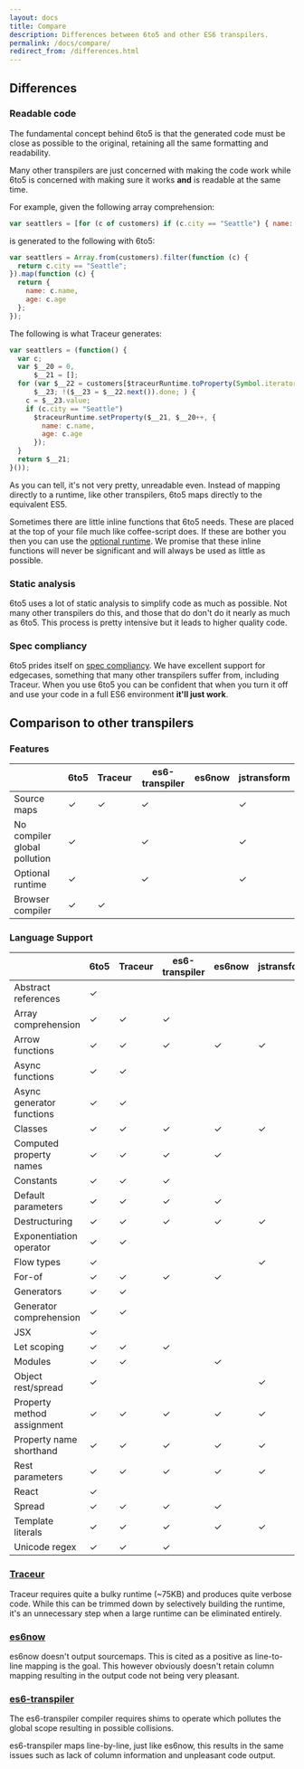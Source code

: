 ```yaml
---
layout: docs
title: Compare
description: Differences between 6to5 and other ES6 transpilers.
permalink: /docs/compare/
redirect_from: /differences.html
---
```


## Differences

### Readable code

The fundamental concept behind 6to5 is that the generated code must be close as
possible to the original, retaining all the same formatting and readability.

Many other transpilers are just concerned with making the code work while 6to5
is concerned with making sure it works **and** is readable at the same time.

For example, given the following array comprehension:

```js
var seattlers = [for (c of customers) if (c.city == "Seattle") { name: c.name, age: c.age }];
```

is generated to the following with 6to5:

```js
var seattlers = Array.from(customers).filter(function (c) {
  return c.city == "Seattle";
}).map(function (c) {
  return {
    name: c.name,
    age: c.age
  };
});
```

The following is what Traceur generates:

```js
var seattlers = (function() {
  var c;
  var $__20 = 0,
      $__21 = [];
  for (var $__22 = customers[$traceurRuntime.toProperty(Symbol.iterator)](),
      $__23; !($__23 = $__22.next()).done; ) {
    c = $__23.value;
    if (c.city == "Seattle")
      $traceurRuntime.setProperty($__21, $__20++, {
        name: c.name,
        age: c.age
      });
  }
  return $__21;
}());
```

As you can tell, it's not very pretty, unreadable even. Instead of mapping
directly to a runtime, like other transpilers, 6to5 maps directly to the
equivalent ES5.

Sometimes there are little inline functions that 6to5 needs. These are
placed at the top of your file much like coffee-script does. If these
are bother you then you can use the [optional runtime](optional-runtime.md).
We promise that these inline functions will never be significant and will
always be used as little as possible.

### Static analysis

6to5 uses a lot of static analysis to simplify code as much as possible.
Not many other transpilers do this, and those that do don't do it nearly
as much as 6to5. This process is pretty intensive but it leads to higher
quality code.

### Spec compliancy

6to5 prides itself on
[spec compliancy](https://kangax.github.io/compat-table/es6/). We have
excellent support for edgecases, something that many other transpilers
suffer from, including Traceur. When you use 6to5 you can be confident
that when you turn it off and use your code in a full ES6 environment
**it'll just work**.

## Comparison to other transpilers

### Features

|                              | 6to5 | Traceur | es6-transpiler | es6now | jstransform |
| ---------------------------- | ---- | ------- | -------------- | ------ | ----------- |
| Source maps                  | ✓    | ✓       | ✓              |        | ✓           |
| No compiler global pollution | ✓    |         | ✓              |        | ✓           |
| Optional runtime             | ✓    |         | ✓              |        | ✓           |
| Browser compiler             | ✓    | ✓       |                |        |             |

### Language Support

|                              | 6to5 | Traceur | es6-transpiler | es6now | jstransform |
| ---------------------------- | ---- | ------- | -------------- | ------ | ----------- |
| Abstract references          | ✓    |         |                |        |             |
| Array comprehension          | ✓    | ✓       | ✓              |        |             |
| Arrow functions              | ✓    | ✓       | ✓              | ✓      | ✓           |
| Async functions              | ✓    | ✓       |                |        |             |
| Async generator functions    | ✓    | ✓       |                |        |             |
| Classes                      | ✓    | ✓       | ✓              | ✓      | ✓           |
| Computed property names      | ✓    | ✓       | ✓              | ✓      |             |
| Constants                    | ✓    | ✓       | ✓              |        |             |
| Default parameters           | ✓    | ✓       | ✓              | ✓      |             |
| Destructuring                | ✓    | ✓       | ✓              | ✓      | ✓           |
| Exponentiation operator      | ✓    | ✓       |                |        |             |
| Flow types                   | ✓    |         |                |        | ✓           |
| For-of                       | ✓    | ✓       | ✓              | ✓      |             |
| Generators                   | ✓    | ✓       |                |        |             |
| Generator comprehension      | ✓    | ✓       |                |        |             |
| JSX                          | ✓    |         |                |        |             |
| Let scoping                  | ✓    | ✓       | ✓              |        |             |
| Modules                      | ✓    | ✓       |                | ✓      |             |
| Object rest/spread           | ✓    |         |                |        | ✓           |
| Property method assignment   | ✓    | ✓       | ✓              | ✓      | ✓           |
| Property name shorthand      | ✓    | ✓       | ✓              | ✓      | ✓           |
| Rest parameters              | ✓    | ✓       | ✓              | ✓      | ✓           |
| React                        | ✓    |         |                |        |             |
| Spread                       | ✓    | ✓       | ✓              | ✓      |             |
| Template literals            | ✓    | ✓       | ✓              | ✓      | ✓           |
| Unicode regex                | ✓    | ✓       | ✓              |        |             |

### [Traceur](https://github.com/google/traceur-compiler)

Traceur requires quite a bulky runtime (~75KB) and produces quite verbose code.
While this can be trimmed down by selectively building the runtime, it's an
unnecessary step when a large runtime can be eliminated entirely.

### [es6now](https://github.com/zenparsing/es6now)

es6now doesn't output sourcemaps. This is cited as a positive as line-to-line
mapping is the goal. This however obviously doesn't retain column mapping
resulting in the output code not being very pleasant.

### [es6-transpiler](https://github.com/termi/es6-transpiler)

The es6-transpiler compiler requires shims to operate which pollutes the global
scope resulting in possible collisions.

es6-transpiler maps line-by-line, just like es6now, this results in the same
issues such as lack of column information and unpleasant code output.
